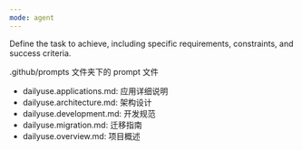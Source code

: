 ```yaml
---
mode: agent
---
```

Define the task to achieve, including specific requirements, constraints, and success criteria.

.github/prompts 文件夹下的 prompt 文件
- dailyuse.applications.md: 应用详细说明
- dailyuse.architecture.md: 架构设计
- dailyuse.development.md: 开发规范
- dailyuse.migration.md: 迁移指南
- dailyuse.overview.md: 项目概述
